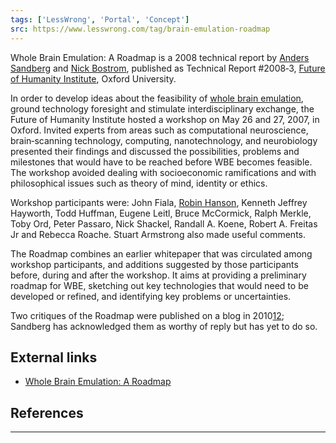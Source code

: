 ```yaml
---
tags: ['LessWrong', 'Portal', 'Concept']
src: https://www.lesswrong.com/tag/brain-emulation-roadmap
---
```


Whole Brain Emulation: A Roadmap is a 2008 technical report by [Anders Sandberg](https://wiki.lesswrong.com/wiki/Anders_Sandberg) and [Nick Bostrom](https://www.lesswrong.com/tag/nick-bostrom), published as Technical Report #2008‐3, [Future of Humanity Institute](https://www.lesswrong.com/tag/future-of-humanity-institute-fhi), Oxford University.

In order to develop ideas about the feasibility of [whole brain emulation](https://www.lesswrong.com/tag/whole-brain-emulation), ground technology foresight and stimulate interdisciplinary exchange, the Future of Humanity Institute hosted a workshop on May 26 and 27, 2007, in Oxford. Invited experts from areas such as computational neuroscience, brain‐scanning technology, computing, nanotechnology, and neurobiology presented their findings and discussed the possibilities, problems and milestones that would have to be reached before WBE becomes feasible. The workshop avoided dealing with socioeconomic ramifications and with philosophical issues such as theory of mind, identity or ethics.

Workshop participants were: John Fiala, [Robin Hanson](https://www.lesswrong.com/tag/robin-hanson), Kenneth Jeffrey Hayworth, Todd Huffman, Eugene Leitl, Bruce McCormick, Ralph Merkle, Toby Ord, Peter Passaro, Nick Shackel, Randall A. Koene, Robert A. Freitas Jr and Rebecca Roache. Stuart Armstrong also made useful comments.

The Roadmap combines an earlier whitepaper that was circulated among workshop participants, and additions suggested by those participants before, during and after the workshop. It aims at providing a preliminary roadmap for WBE, sketching out key technologies that would need to be developed or refined, and identifying key problems or uncertainties.

Two critiques of the Roadmap were published on a blog in 2010[1](#fn1)[2](#fn2); Sandberg has acknowledged them as worthy of reply but has yet to do so.

## External links
- [Whole Brain Emulation: A Roadmap](http://www.fhi.ox.ac.uk/Reports/2008-3.pdf)

## References


---

